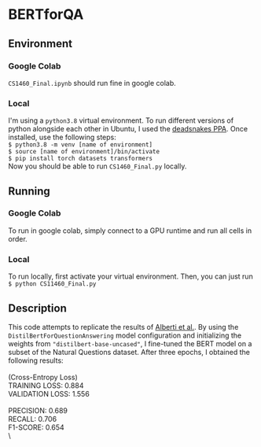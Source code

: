 # BERTforQA
## Environment
### Google Colab
`CS1460_Final.ipynb` should run fine in google colab.

### Local
I'm using a `python3.8` virtual environment. To run different versions of
python alongside each other in Ubuntu, I used the [deadsnakes
PPA](https://linuxize.com/post/how-to-install-python-3-8-on-ubuntu-18-04/).
Once installed, use the following steps:\
`$ python3.8 -m venv [name of environment]`\
`$ source [name of environment]/bin/activate`\
`$ pip install torch datasets transformers`\
Now you should be able to run `CS1460_Final.py` locally.

## Running
### Google Colab
To run in google colab, simply connect to a GPU runtime and run all cells in
order.

### Local
To run locally, first activate your virtual environment. Then, you can just run\
`$ python CS11460_Final.py`

## Description
This code attempts to replicate the results of [Alberti et
al.](https://arxiv.org/pdf/1901.08634.pdf).  By using the
`DistilBertForQuestionAnswering` model configuration and initializing the
weights from `"distilbert-base-uncased"`, I fine-tuned the BERT model on a
subset of the Natural Questions dataset.  After three epochs, I obtained the
following results:\
\
(Cross-Entropy Loss) \
TRAINING LOSS: 0.884 \
VALIDATION LOSS: 1.556 \
\
PRECISION: 0.689 \
RECALL: 0.706 \
F1-SCORE: 0.654 \
\
